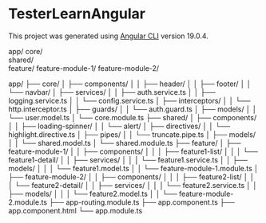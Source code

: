 # TesterLearnAngular

This project was generated using [Angular CLI](https://github.com/angular/angular-cli) version 19.0.4.

app/
    core/               
    shared/  
    feature/
      feature-module-1/
      feature-module-2/

app/
├── core/
│   ├── components/
│   │   ├── header/
│   │   ├── footer/
│   │   └── navbar/
│   ├── services/
│   │   ├── auth.service.ts
│   │   ├── logging.service.ts
│   │   └── config.service.ts
│   ├── interceptors/
│   │   └── http.interceptor.ts
│   ├── guards/
│   │   └── auth.guard.ts
│   ├── models/
│   │   └── user.model.ts
│   └── core.module.ts
├── shared/
│   ├── components/
│   │   ├── loading-spinner/
│   │   └── alert/
│   ├── directives/
│   │   └── highlight.directive.ts
│   ├── pipes/
│   │   └── truncate.pipe.ts
│   ├── models/
│   │   └── shared.model.ts
│   └── shared.module.ts
├── feature/
│   ├── feature-module-1/
│   │   ├── components/
│   │   │   ├── feature1-list/
│   │   │   └── feature1-detail/
│   │   ├── services/
│   │   │   └── feature1.service.ts
│   │   ├── models/
│   │   │   └── feature1.model.ts
│   │   └── feature-module-1.module.ts
│   ├── feature-module-2/
│   │   ├── components/
│   │   │   ├── feature2-list/
│   │   │   └── feature2-detail/
│   │   ├── services/
│   │   │   └── feature2.service.ts
│   │   ├── models/
│   │   │   └── feature2.model.ts
│   │   └── feature-module-2.module.ts
├── app-routing.module.ts
├── app.component.ts
├── app.component.html
└── app.module.ts
